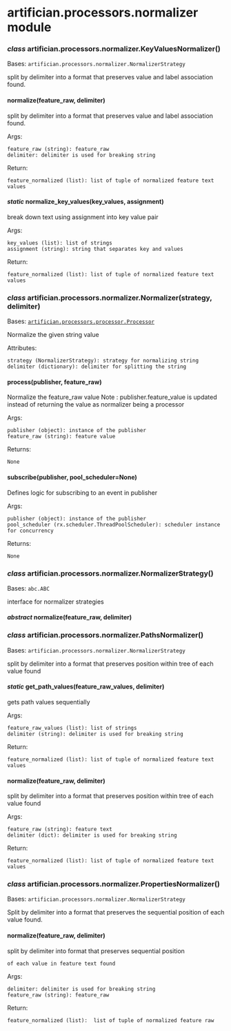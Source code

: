 # artifician.processors.normalizer module


### _class_ artifician.processors.normalizer.KeyValuesNormalizer()
Bases: `artifician.processors.normalizer.NormalizerStrategy`

split by delimiter into a format that preserves value and label association found.


#### normalize(feature_raw, delimiter)
split by delimiter into a format that preserves value and label association found.

Args:

    feature_raw (string): feature_raw
    delimiter: delimiter is used for breaking string

Return:

    feature_normalized (list): list of tuple of normalized feature text values


#### _static_ normalize_key_values(key_values, assignment)
break down text using assignment into key value pair

Args:

    key_values (list): list of strings
    assignment (string): string that separates key and values

Return:

    feature_normalized (list): list of tuple of normalized feature text values


### _class_ artifician.processors.normalizer.Normalizer(strategy, delimiter)
Bases: [`artifician.processors.processor.Processor`](artifician.processors.processor.md#artifician.processors.processor.Processor)

Normalize the given string value

Attributes:

    strategy (NormalizerStrategy): strategy for normalizing string
    delimiter (dictionary): delimiter for splitting the string


#### process(publisher, feature_raw)
Normalize the feature_raw value
Note : publisher.feature_value is updated instead of returning the value as normalizer
being a processor

Args:

    publisher (object): instance of the publisher
    feature_raw (string): feature value

Returns:

    None


#### subscribe(publisher, pool_scheduler=None)
Defines logic for subscribing to an event in publisher

Args:

    publisher (object): instance of the publisher
    pool_scheduler (rx.scheduler.ThreadPoolScheduler): scheduler instance for concurrency

Returns:

    None


### _class_ artifician.processors.normalizer.NormalizerStrategy()
Bases: `abc.ABC`

interface for normalizer strategies


#### _abstract_ normalize(feature_raw, delimiter)

### _class_ artifician.processors.normalizer.PathsNormalizer()
Bases: `artifician.processors.normalizer.NormalizerStrategy`

split by delimiter into a format that preserves position within tree of each value found


#### _static_ get_path_values(feature_raw_values, delimiter)
gets path values sequentially

Args:

    feature_raw_values (list): list of strings
    delimiter (string): delimiter is used for breaking string

Return:

    feature_normalized (list): list of tuple of normalized feature text values


#### normalize(feature_raw, delimiter)
split by delimiter into a format that preserves position within tree of each value found

Args:

    feature_raw (string): feature text
    delimiter (dict): delimiter is used for breaking string

Return:

    feature_normalized (list): list of tuple of normalized feature text values


### _class_ artifician.processors.normalizer.PropertiesNormalizer()
Bases: `artifician.processors.normalizer.NormalizerStrategy`

Split by delimiter into a format that preserves the sequential position of each value found.


#### normalize(feature_raw, delimiter)
split by delimiter into format that preserves sequential position

    of each value in feature text found

Args:

    delimiter: delimiter is used for breaking string
    feature_raw (string): feature_raw

Return:

    feature_normalized (list):  list of tuple of normalized feature raw
